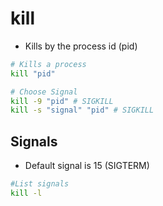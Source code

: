 # kill

- Kills by the process id (pid)

```bash
# Kills a process
kill "pid"

# Choose Signal
kill -9 "pid" # SIGKILL
kill -s "signal" "pid" # SIGKILL
```

## Signals

- Default signal is 15 (SIGTERM)

```sh
#List signals
kill -l
```
